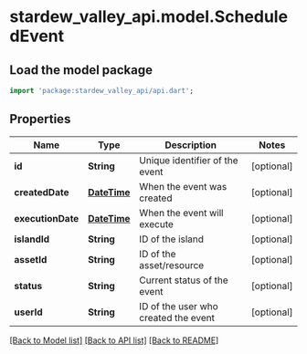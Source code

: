 # stardew_valley_api.model.ScheduledEvent

## Load the model package
```dart
import 'package:stardew_valley_api/api.dart';
```

## Properties
Name | Type | Description | Notes
------------ | ------------- | ------------- | -------------
**id** | **String** | Unique identifier of the event | [optional] 
**createdDate** | [**DateTime**](DateTime.md) | When the event was created | [optional] 
**executionDate** | [**DateTime**](DateTime.md) | When the event will execute | [optional] 
**islandId** | **String** | ID of the island | [optional] 
**assetId** | **String** | ID of the asset/resource | [optional] 
**status** | **String** | Current status of the event | [optional] 
**userId** | **String** | ID of the user who created the event | [optional] 

[[Back to Model list]](../README.md#documentation-for-models) [[Back to API list]](../README.md#documentation-for-api-endpoints) [[Back to README]](../README.md)


